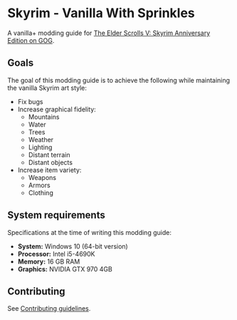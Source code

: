 # Skyrim - Vanilla With Sprinkles

A vanilla+ modding guide for [The Elder Scrolls V: Skyrim Anniversary Edition on GOG](https://www.gog.com/en/game/the_elder_scrolls_v_skyrim_anniversary_edition).

## Goals

The goal of this modding guide is to achieve the following while maintaining the vanilla Skyrim art style:

- Fix bugs
- Increase graphical fidelity:
  - Mountains
  - Water
  - Trees
  - Weather
  - Lighting
  - Distant terrain
  - Distant objects
- Increase item variety:
  - Weapons
  - Armors
  - Clothing

## System requirements

Specifications at the time of writing this modding guide:

- **System:** Windows 10 (64-bit version)
- **Processor:** Intel i5-4690K
- **Memory:** 16 GB RAM
- **Graphics:** NVIDIA GTX 970 4GB

## Contributing

See [Contributing guidelines](CONTRIBUTING.md).
